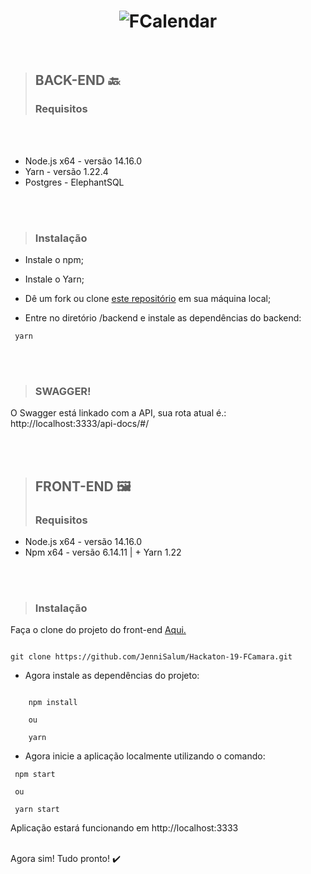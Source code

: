 <h1 align="center">
    <img alt="FCalendar" src="https://i.postimg.cc/HnCSzQsK/fcalendar-banner-instalacao.png" />
</h1>

<br>

> ## BACK-END 🔙
> ### Requisitos

<br>
<br>

+ Node.js x64 - versão 14.16.0
+ Yarn - versão 1.22.4
+ Postgres - ElephantSQL

<br>
<br>


> ### Instalação

+ Instale o npm;

+ Instale o Yarn;

+ Dê um fork ou clone [este repositório](https://github.com/Gab360riel/Hackaton-19-FCamara-Backend) em sua máquina local;

+ Entre no diretório /backend e instale as dependências do backend:

```npm
 yarn
```

<br>
<br>

>### SWAGGER!
O Swagger está linkado com a API, sua rota atual é.: http://localhost:3333/api-docs/#/


<br>
<br>

> ## FRONT-END 🖼️
> ### Requisitos


+ Node.js x64 - versão 14.16.0
+ Npm x64 - versão 6.14.11 | + Yarn 1.22


<br>
<br>

> ### Instalação

Faça o clone do projeto do front-end [Aqui.](https://github.com/JenniSalum/Hackaton-19-FCamara.git)

```git 

git clone https://github.com/JenniSalum/Hackaton-19-FCamara.git

```
+ Agora instale as dependências do projeto:

```npm
    
    npm install 
    
    ou 
    
    yarn 
```

+ Agora inicie a aplicação localmente utilizando o comando:
```npm
 npm start
 
 ou 
 
 yarn start

```

Aplicação estará funcionando em http://localhost:3333
<br>
<br>

Agora sim! Tudo pronto! ✔️
